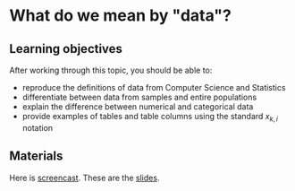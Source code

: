 # What do we mean by "data"?

## Learning objectives

After working through this topic, you should be able to:

- reproduce the definitions of data from Computer Science and Statistics
- differentiate between data from samples and entire populations
- explain the difference between numerical and categorical data
- provide examples of tables and table columns using the standard $x_{k, i}$ notation

## Materials

Here is
[screencast](https://electure.uni-bonn.de/paella7/ui/watch.html?id=509211a5-b3b3-40fa-8d6c-52e620a656bc).
These are the [slides](descriptive_statistics-what_are_data.pdf).
